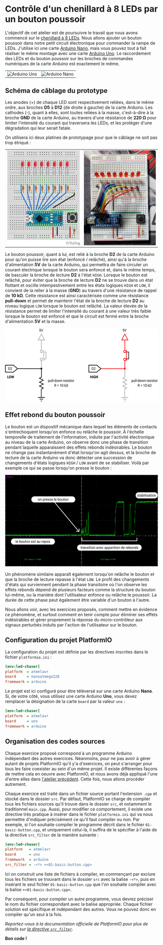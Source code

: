 # Contrôle d'un chenillard à 8 LEDs par un bouton poussoir

L'objectif de cet atelier est de poursuivre le travail que nous avons commencé sur le [chenillard à 8 LEDs][led-chaser]. Nous allons ajouter un bouton poussoir dans notre petit circuit électronique pour commander la rampe de LEDs. J'utilise ici une carte [Arduino Nano][nano], mais vous pouvez tout à fait réaliser le même montage avec une carte [Arduino Uno][uno]. Le raccordement des LEDs et du bouton poussoir sur les broches de commandes numériques de la carte Arduino est exactement le même.

<table>
    <tbody>
        <tr>
            <td><img src="https://store-cdn.arduino.cc/uni/catalog/product/cache/1/image/1040x660/604a3538c15e081937dbfbd20aa60aad/a/0/a000066_featured_1_2.jpg" alt="Arduino Uno"></td>
            <td><img src="https://store-cdn.arduino.cc/uni/catalog/product/cache/1/image/1040x660/604a3538c15e081937dbfbd20aa60aad/A/0/A000005_featured_2.jpg" alt="Arduino Nano"></td>
        </tr>
    </tbody>
</table>


## Schéma de câblage du prototype

Les anodes (+) de chaque LED sont respectivement reliées, dans le même ordre, aux broches **D5** à **D12** (de droite à gauche) de la carte Arduino. Les cathodes (-), quant à elles, sont toutes reliées à la masse, c'est-à-dire à la broche **GND** de la carte Arduino, au travers d'une résistance de **220 Ω** pour limiter l'intensité du courant qui traversera les LEDs, et les protéger d'une dégradation qui leur serait fatale.

On utilisera ici deux platines de prototypage pour que le câblage ne soit pas trop étriqué :

<table>
    <tbody>
        <tr>
            <td><img src="assets/wiring.png" alt="Circuit"></td>
            <td><img src="assets/breadboard.jpg" alt="Circuit"></td>
        </tr>
    </tbody>
</table>

Le bouton poussoir, quant à lui, est relié à la broche **D2** de la carte Arduino pour qu'on puisse lire son état (enfoncé / relâché), ainsi qu'à la broche d'alimentation **5V** de la carte Arduino, qui permettra de faire circuler un courant électrique lorsque le bouton sera enfoncé et, dans le même temps, de basculer la broche de lecture **D2** à l'état `HIGH`. Lorsque le bouton est relâché, pour éviter que la broche de lecture **D2** ne se trouve dans un état flottant et oscille intempestivement entre les états logiques `HIGH` et `LOW`, il convient de la relier à la masse (**GND**) au travers d'une résistance de rappel de **10 kΩ**. Cette résistance est ainsi caractérisée comme une résistance **pull-down** et permet de maintenir l'état de la broche de lecture **D2** au niveau logique `LOW` lorsque le bouton est relâché. La valeur élevée de la résistance permet de limiter l'intensité du courant à une valeur très faible lorsque le bouton est enfoncé et que le circuit est fermé entre la broche d'alimentation **5V** et la masse.

<p align="center">
    <img src="assets/pull-down-button.png" width="551" height="241" alt="Câblage d'une résistance de rappel pull-down">
</p>


## Effet rebond du bouton poussoir

Le bouton est un dispositif mécanique dans lequel les éléments de contacts s'entrechoquent lorsqu'on enfonce ou relâche le poussoir. À l'échelle temporelle de traitement de l'information, induite par l'activité électronique au niveau de la carte Arduino, on observe donc une phase de transition pendant laquelle apparaissent des effets rebonds indésirables. Le bouton ne change pas instantanément d'état lorsqu'on agit dessus, et la broche de lecture de la carte Arduino va donc détecter une succession de changements d'états logiques `HIGH` / `LOW` avant de se stabiliser. Voilà par exemple ce qui se passe lorsqu'on presse le bouton :

<p align="center">
    <img src="assets/bouncing.png" width="522" height="302" alt="Rebonds mécaniques observés sur un bouton poussoir">
</p>

Un phénomène similaire apparaît également lorsqu'on relâche le bouton et que la broche de lecture repasse à l'état `LOW`. Le profil des changements d'états qui surviennent pendant la phase transitoire où l'on observe les effets rebonds dépend de plusieurs facteurs comme la structure du bouton lui-même, ou la manière dont l'utilisateur enfonce ou relâche le poussoir. La durée de cette phase peut également être variable d'un bouton à l'autre.

Nous allons voir, avec les exercices proposés, comment mettre en évidence ce phénomène, et surtout comment en tenir compte pour éliminer ses effets indésirables et gérer proprement la réponse du micro-contrôleur aux signaux perturbés induits par l'action de l'utilisateur sur le bouton.


## Configuration du projet PlatformIO

La configuration du projet est définie par les directives inscrites dans le fichier `platformio.ini` :

```ini
[env:led-chaser]
platform  = atmelavr
board     = nanoatmega328
framework = arduino
```

Le projet est ici configuré pour être téléversé sur une carte Arduino **Nano**. Si, de votre côté, vous utilisez une carte Arduino **Uno**, vous devez remplacer la désignation de la carte `board` par la valeur `uno` :

```ini
[env:led-chaser]
platform  = atmelavr
board     = uno
framework = arduino
```


## Organisation des codes sources

Chaque exercice proposé correspond à un programme Arduino indépendant des autres exercices. Néanmoins, pour ne pas avoir à gérer autant de projets PlatformIO qu'il y'a d'exercices, on peut s'arranger pour tous les faire coexister au sein d'un même projet. Il existe différentes façons de mettre cela en oeuvre avec PlatformIO, et nous avons déjà appliqué l'une d'entre elles dans [l'atelier précédent][led-chaser]. Cette fois, nous allons procéder autrement.

Chaque exercice est traité dans un fichier source portant l'extension `.cpp` et stocké dans le dossier `src`. Par défaut, PlatformIO se charge de compiler tous les fichiers sources qu'il trouve dans le dossier `src`, et notamment le traditionnel `main.cpp`. Aussi, pour modifier ce comportement, il existe une directive très pratique à insérer dans le fichier `platformio.ini` qui va nous permettre d'indiquer précisément ce qu'il faut compiler ou non. Par exemple, si l'on souhaite compiler le programme décrit dans le fichier `01-basic-button.cpp`, et uniquement celui-là, il suffira de le spécifier à l'aide de la directive `src_filter` de la manière suivante :

```ini
[env:led-chaser]
platform   = atmelavr
board      = uno
framework  = arduino
src_filter = -<*> +<01-basic-button.cpp>
```

Ici on construit une liste de fichiers à compiler, en commençant par exclure tous les fichiers se trouvant dans le dossier `src` avec la balise `-<*>`, puis en insérant le seul fichier `01-basic-button.cpp` que l'on souhaite compiler avec la balise `+<01-basic-button.cpp>`.

Par conséquent, pour compiler un autre programme, vous devrez préciser le nom du fichier correspondant avec la balise appropriée. Chaque fichier solution est spécifique et indépendant des autres. Vous ne pouvez donc en compiler qu'un seul à la fois.

*Reportez-vous à la documentation officielle de PlatformIO pour plus de détails sur [la directive `src_filter`][src-filter].*


**Bon code !**


[led-chaser]: https://github.com/Robotic974/led-chaser
[nano]:       https://store.arduino.cc/arduino-nano
[uno]:        https://store.arduino.cc/arduino-uno-rev3
[src-filter]: https://docs.platformio.org/en/latest/projectconf/section_env_build.html#src-filter